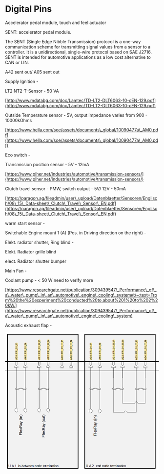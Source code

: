 # Digital Pins

Accelerator pedal module, touch and feel actuator

SENT: accelerator pedal module.

The SENT (Single Edge Nibble Transmission) protocol is a one-way communication scheme for transmitting signal values from a sensor to a controller. It is a unidirectional, single-wire protocol based on SAE J2716. SENT is intended for automotive applications as a low cost alternative to CAN or LIN.&#x20;

A42 sent out/ A05 sent out[\
](https://www.kvaser.com/about-can/higher-layer-protocols/sent/)

Supply Ignition -&#x20;



LT2 NT2-T-Sensor -   50 VA

[http://www.mdatabg.com/doc/Lamtec/TD-LT2-DLT6063-10-cEN-129.pdf](http://www.mdatabg.com/doc/Lamtec/TD-LT2-DLT6063-10-cEN-129.pdf)

Outside Temperature sensor - 5V, output impedance varies from 900 - 10000kOhms

[https://www.hella.com/soe/assets/documents\_global/10090477a\_AM0.pdf](https://www.hella.com/soe/assets/documents\_global/10090477a\_AM0.pdf)

Eco switch - &#x20;



Transmission position sensor - 5V - 12mA

[https://www.piher.net/industries/automotive/transmission-sensors/](https://www.piher.net/industries/automotive/transmission-sensors/)

Clutch travel sensor - PMW, switch output - 5V/ 12V - 50mA

[https://paragon.ag/fileadmin/user\_upload/Datenblaetter/Sensoren/Englisch/08\_15\_Data-sheet\_Clutch\_Travel\_Sensor\_EN.pdf](https://paragon.ag/fileadmin/user\_upload/Datenblaetter/Sensoren/Englisch/08\_15\_Data-sheet\_Clutch\_Travel\_Sensor\_EN.pdf)

warm start sensor -&#x20;

Switchable Engine mount 1 (A) (Pos. in Driving direction on the right) -

Elekt. radiator shutter, Ring blind -&#x20;

Elekt. Radiator grille blind

elect. Radiator shutter bumper

Main Fan -&#x20;

Coolant pump - < 50 W need to verify more

[https://www.researchgate.net/publication/309439547\_Performance\_of\_a\_water\_pump\_in\_an\_automotive\_engine\_cooling\_system#:\~:text=From%20the%20experiment%20conducted%20to,about%201%20to%202%20kW.](https://www.researchgate.net/publication/309439547\_Performance\_of\_a\_water\_pump\_in\_an\_automotive\_engine\_cooling\_system)

Acoustic exhaust flap -&#x20;



![](<../.gitbook/assets/image (19).png>)




